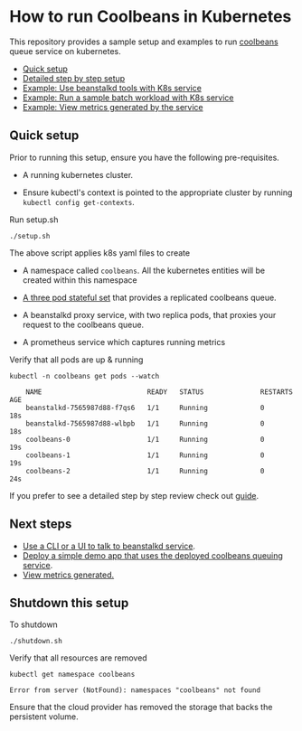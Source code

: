 How to run Coolbeans in Kubernetes
==================================

This repository provides a sample setup and examples to run [coolbeans](https://github.com/1xyz/coolbeans) queue service on kubernetes.

- [Quick setup](#quick-setup)
- [Detailed step by step setup](doc/Guide.md)
- [Example: Use beanstalkd tools with K8s service](doc/Example_cli.md)
- [Example: Run a sample batch workload with K8s service](doc/Example_batch_workload.md)
- [Example: View metrics generated by the service](doc/Metrics.md)


Quick setup
-----------

Prior to running this setup, ensure you have the following pre-requisites.

- A running kubernetes cluster. 

- Ensure kubectl's context is pointed to the appropriate cluster by running `kubectl config get-contexts`.


Run setup.sh 

```shell
./setup.sh
```

The above script applies k8s yaml files to create

- A namespace called `coolbeans`. All the kubernetes entities will be created within this namespace

- [A three pod stateful set](k8s/cluster-node/3-statefulset.yaml) that provides a replicated coolbeans queue.

- A beanstalkd proxy service, with two replica pods, that proxies your request to the coolbeans queue.

- A prometheus service which captures running metrics

Verify that all pods are up & running

```shell
kubectl -n coolbeans get pods --watch
```

```
    NAME                          READY   STATUS              RESTARTS   AGE
    beanstalkd-7565987d88-f7qs6   1/1     Running             0          18s
    beanstalkd-7565987d88-wlbpb   1/1     Running             0          18s
    coolbeans-0                   1/1     Running             0          19s
    coolbeans-1                   1/1     Running             0          19s
    coolbeans-2                   1/1     Running             0          24s
```

If you prefer to see a detailed step by step review check out [guide](doc/Guide.md).

Next steps
----------

- [Use a CLI or a UI to talk to beanstalkd service](doc/Example_cli.md).
- [Deploy a simple demo app that uses the deployed coolbeans queuing service](doc/Example_batch_workload.md).
- [View metrics generated.](doc/Metrics.md)

Shutdown this setup
-------------------

To shutdown 

```shell
./shutdown.sh
```

Verify that all resources are removed

```shell
kubectl get namespace coolbeans
```

```
Error from server (NotFound): namespaces "coolbeans" not found
```

Ensure that the cloud provider has removed the storage that backs the persistent volume.
